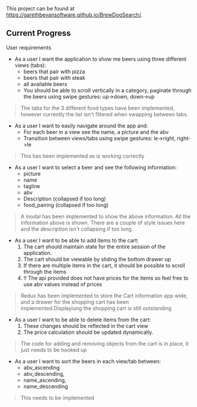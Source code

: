 This project can be found at https://garethbevansoftware.github.io/BrewDogSearch/.

## Current Progress
User requirements
* As a user I want the application to show me beers using three different views (tabs):
    * beers that pair with pizza
    * beers that pair with steak
    * all available beers
    * You should be able to scroll vertically in a category, paginate through the beers using swipe gestures: up->down,
down->up
> The tabs for the 3 different food types have been implemented, however currently the list isn't filtered when swapping between tabs.

* As a user I want to easily navigate around the app and:
    * For each beer in a view see the name, a picture and the abv
    * Transition between views/tabs using swipe gestures: le->right, right->le 
> This has been implemented as is working correctly
* As a user I want to select a beer and see the following information:
    * picture
    * name
    * tagline
    * abv
    * Description (collapsed if too long)
    * food_pairing (collapsed if too long)
> A modal has been implemented to show the above information. All the information above is shown. There are a couple of style issues here and the description isn't collapsing if too long.
* As a user I want to be able to add items to the cart:
    1. The cart should maintain state for the entire session of the application.
    2. The cart should be viewable by sliding the bottom drawer up
    3. If there are multiple items in the cart, it should be possible to scroll through the items
    4. !! The api provided does not have prices for the items so feel free to use abv values instead of prices
> Redux has been implemented to store the Cart information app wide, and a drawer for the shopping cart has been implemented.Displayiung the shopping cart is still outstanding
* As a user I want to be able to delete items from the cart:
    1. These changes should be reflected in the cart view
    2. The price calculation should be updated dynamically.
> The code for adding and removing objects from the cart is in place, it just needs to be hooked up
* As a user I want to sort the beers in each view/tab between:
    * abv_ascending
    * abv_descending,
    * name_ascending,
    * name_descending
>This needs to be implemented
